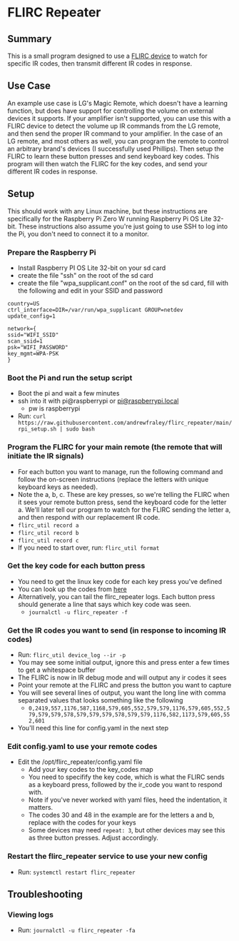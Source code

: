 # FLIRC Repeater

## Summary
This is a small program designed to use a [FLIRC device](https://flirc.tv/more/flirc-usb) to watch for specific IR codes, then transmit different IR codes in response.

## Use Case
An example use case is LG's Magic Remote, which doesn't have a learning function, but does have support for controlling the volume on external devices it supports.  If your amplifier isn't supported, you can use this with a FLIRC device to detect the volume up IR commands from the LG remote, and then send the proper IR command to your amplifier.  In the case of an LG remote, and most others as well, you can program the remote to control an arbitrary brand's devices (I successfully used Phillips).  Then setup the FLIRC to learn these button presses and send keyboard key codes.  This program will then watch the FLIRC for the key codes, and send your different IR codes in response.

## Setup
This should work with any Linux machine, but these instructions are specifically for the Raspberry Pi Zero W running Raspberry Pi OS Lite 32-bit.  These instructions also assume you're just going to use SSH to log into the Pi, you don't need to connect it to a monitor.

### Prepare the Raspberry Pi
- Install Raspberry PI OS Lite 32-bit on your sd card
- create the file "ssh" on the root of the sd card
- create the file "wpa_supplicant.conf" on the root of the sd card, fill with the following and edit in your SSID and password

```
country=US
ctrl_interface=DIR=/var/run/wpa_supplicant GROUP=netdev
update_config=1

network={
ssid="WIFI_SSID"
scan_ssid=1
psk="WIFI_PASSWORD"
key_mgmt=WPA-PSK
}
```

### Boot the Pi and run the setup script
- Boot the pi and wait a few minutes
- ssh into it with pi@raspberrypi or pi@raspberrypi.local
    - pw is raspberrypi
- Run: ```curl https://raw.githubusercontent.com/andrewfraley/flirc_repeater/main/rpi_setup.sh | sudo bash```

### Program the FLIRC for your main remote (the remote that will initiate the IR signals)
- For each button you want to manage, run the following command and follow the on-screen instructions (replace the letters with unique keyboard keys as needed).
- Note the a, b, c.  These are key presses, so we're telling the FLIRC when it sees your remote button press, send the keyboard code for the letter a.  We'll later tell our program to watch for the FLIRC sending the letter a, and then respond with our replacement IR code.
- ```flirc_util record a```
- ```flirc_util record b```
- ```flirc_util record c```
- If you need to start over, run: ```flirc_util format```

### Get the key code for each button press
- You need to get the linux key code for each key press you've defined
- You can look up the codes from [here](https://github.com/torvalds/linux/blob/master/include/uapi/linux/input-event-codes.h)
- Alternatively, you can tail the flirc_repeater logs.  Each button press should generate a line that says which key code was seen.
    - ```journalctl -u flirc_repeater -f```


### Get the IR codes you want to send (in response to incoming IR codes)
- Run: ```flirc_util device_log --ir -p```
- You may see some initial output, ignore this and press enter a few times to get a whitespace buffer
- The FLIRC is now in IR debug mode and will output any ir codes it sees
- Point your remote at the FLIRC and press the button you want to capture
- You will see several lines of output, you want the long line with comma separated values that looks something like the following
    - ```0,2419,557,1176,587,1168,579,605,552,579,579,1176,579,605,552,579,579,579,578,579,579,579,578,579,579,1176,582,1173,579,605,552,601```
- You'll need this line for config.yaml in the next step

### Edit config.yaml to use your remote codes
- Edit the /opt/flirc_repeater/config.yaml file
    - Add your key codes to the key_codes map
    - You need to specifify the key code, which is what the FLIRC sends as a keyboard press, followed by the ir_code you want to respond with.
    - Note if you've never worked with yaml files, heed the indentation, it matters.
    - The codes 30 and 48 in the example are for the letters a and b, replace with the codes for your keys
    - Some devices may need ```repeat: 3```, but other devices may see this as three button presses.  Adjust accordingly.

### Restart the flirc_repeater service to use your new config
- Run: ```systemctl restart flirc_repeater```

## Troubleshooting

### Viewing logs
- Run: ```journalctl -u flirc_repeater -fa```
